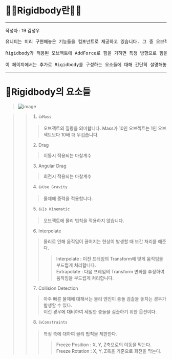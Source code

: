 # 👷‍♂️Rigidbody란👷‍♀️

---
작성자 : 19 김성우

<pre>
유니티는 미리 구현해놓은 기능들을 컴포넌트로 제공하고 있습니다. 그 중 오브젝트에 물리 법칙을 적용시켜주는 컴포넌트가 바로 Rigidbody입니다.<br>
Rigidbody가 적용된 오브젝트에 AddForce로 힘을 가하면 특정 방향으로 힘을 가할 수 있습니다.<br>
이 페이지에서는 추가로 Rigidbody를 구성하는 요소들에 대해 간단히 설명해놓았으며 자주 쓰이는 속성들에 대해서는 제목에 블럭처리를 했습니다.
</pre>

---

# 🧺Rigidbody의 요소들
> ![image](./rig_pic/rig1.png) <br>

>> 1. `👍Mass`
>>> 오브젝트의 질량을 의미합니다. Mass가 10인 오브젝트는 1인 오브젝트보다 10배 더 무겁습니다.
>> 2. Drag
>>> 이동시 적용되는 마찰계수
>> 3. Angular Drag
>>> 회전시 적용되는 마찰계수
>> 4. `👍Use Gravity`
>>> 물체에 중력을 적용합니다.
>> 5. `👍Is Kinematic`
>>> 오브젝트에 물리 법칙을 적용하지 않습니다.
>> 6. Interpolate
>>> 물리로 인해 움직임이 끊어지는 현상이 발생할 때 보간 처리를 해준다.
>>>> Interpolate : 이전 프레임의 Transform에 맞게 움직임을 부드럽게 처리합니다.<br>
>>>> Extrapolate : 다음 프레임의 Transform 변화를 추정하여 움직임을 부드럽게 처리합니다.
>> 7. Collision Detection
>>> 아주 빠른 물체에 대해서는 물리 엔진이 충돌 검출을 놓치는 경우가 발생할 수 있다.<br>
>>> 이런 경우에 대비하여 세밀한 충돌을 검출하기 위한 옵션이다.
>> 8. `👍Constraints`
>>> 특정 축에 대하여 물리 법칙을 제한한다.
>>>> Freeze Position : X, Y, Z축으로의 이동을 막는다.<br>
>>>> Freeze Rotation : X, Y, Z축을 기준으로 회전을 막는다.

